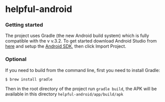 helpful-android
===============

### Getting started

The project uses Gradle (the new Android build system) which is fully compatible with the v v.3.2. 
To get started download Android Studio from [here]() and setup the [Android SDK](http://developer.android.com/sdk/index.html),
then click Import Project.


### Optional 
If you need to build from the command line, first you need to install Gradle:

    $ brew install gradle 
  
Then in the root directory of the project run `gradle build`, the APK will be available in this directory `helpful-android/app/build/apk`
